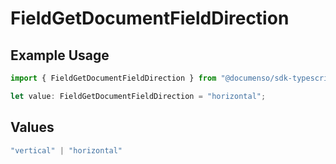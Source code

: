# FieldGetDocumentFieldDirection

## Example Usage

```typescript
import { FieldGetDocumentFieldDirection } from "@documenso/sdk-typescript/models/operations";

let value: FieldGetDocumentFieldDirection = "horizontal";
```

## Values

```typescript
"vertical" | "horizontal"
```